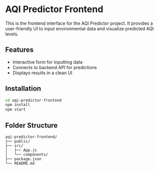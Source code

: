 # AQI Predictor Frontend

This is the frontend interface for the AQI Predictor project. It provides a user-friendly UI to input environmental data and visualize predicted AQI levels.

## Features

- Interactive form for inputting data
- Connects to backend API for predictions
- Displays results in a clean UI

## Installation

```bash
cd aqi-predictor-frontend
npm install
npm start
```

## Folder Structure

```
aqi-predictor-frontend/
├── public/
├── src/
│   ├── App.js
│   └── components/
├── package.json
└── README.md
```